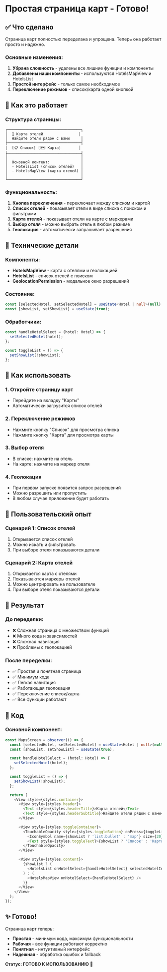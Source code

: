 # Простая страница карт - Готово!

## ✅ Что сделано

Страница карт полностью переделана и упрощена. Теперь она работает просто и надежно.

### Основные изменения:

1. **Убрана сложность** - удалены все лишние функции и компоненты
2. **Добавлены наши компоненты** - используются HotelsMapView и HotelsList
3. **Простой интерфейс** - только самое необходимое
4. **Переключение режимов** - список/карта одной кнопкой

## 🎯 Как это работает

### Структура страницы:
```
┌─────────────────────────────────┐
│  📍 Карта отелей                │
│  Найдите отели рядом с вами     │
├─────────────────────────────────┤
│  [📋 Список] [🗺️ Карта]        │
├─────────────────────────────────┤
│                                 │
│  Основной контент:              │
│  - HotelsList (список отелей)   │
│  - HotelsMapView (карта отелей) │
│                                 │
└─────────────────────────────────┘
```

### Функциональность:

1. **Кнопка переключения** - переключает между списком и картой
2. **Список отелей** - показывает отели в виде списка с поиском и фильтрами
3. **Карта отелей** - показывает отели на карте с маркерами
4. **Выбор отеля** - можно выбрать отель в любом режиме
5. **Геолокация** - автоматически запрашивает разрешения

## 🔧 Технические детали

### Компоненты:
- **HotelsMapView** - карта с отелями и геолокацией
- **HotelsList** - список отелей с поиском
- **GeolocationPermission** - модальное окно разрешений

### Состояние:
```typescript
const [selectedHotel, setSelectedHotel] = useState<Hotel | null>(null);
const [showList, setShowList] = useState(true);
```

### Обработчики:
```typescript
const handleHotelSelect = (hotel: Hotel) => {
  setSelectedHotel(hotel);
};

const toggleList = () => {
  setShowList(!showList);
};
```

## 🚀 Как использовать

### 1. Откройте страницу карт
- Перейдите на вкладку "Карты"
- Автоматически загрузится список отелей

### 2. Переключение режимов
- Нажмите кнопку "Список" для просмотра списка
- Нажмите кнопку "Карта" для просмотра карты

### 3. Выбор отеля
- В списке: нажмите на отель
- На карте: нажмите на маркер отеля

### 4. Геолокация
- При первом запуске появится запрос разрешений
- Можно разрешить или пропустить
- В любом случае приложение будет работать

## 📱 Пользовательский опыт

### Сценарий 1: Список отелей
1. Открывается список отелей
2. Можно искать и фильтровать
3. При выборе отеля показываются детали

### Сценарий 2: Карта отелей
1. Открывается карта с отелями
2. Показываются маркеры отелей
3. Можно центрировать на пользователе
4. При выборе отеля показываются детали

## 🎉 Результат

### До переделки:
- ❌ Сложная страница с множеством функций
- ❌ Много кода и зависимостей
- ❌ Сложная навигация
- ❌ Проблемы с геолокацией

### После переделки:
- ✅ Простая и понятная страница
- ✅ Минимум кода
- ✅ Легкая навигация
- ✅ Работающая геолокация
- ✅ Переключение список/карта
- ✅ Все функции работают

## 🔧 Код

### Основной компонент:
```typescript
const MapsScreen = observer(() => {
  const [selectedHotel, setSelectedHotel] = useState<Hotel | null>(null);
  const [showList, setShowList] = useState(true);

  const handleHotelSelect = (hotel: Hotel) => {
    setSelectedHotel(hotel);
  };

  const toggleList = () => {
    setShowList(!showList);
  };

  return (
    <View style={styles.container}>
      <View style={styles.header}>
        <Text style={styles.headerTitle}>Карта отелей</Text>
        <Text style={styles.headerSubtitle}>Найдите отели рядом с вами</Text>
      </View>

      <View style={styles.toggleContainer}>
        <TouchableOpacity style={styles.toggleButton} onPress={toggleList}>
          <IconSymbol name={showList ? 'list.bullet' : 'map'} size={20} color="#007AFF" />
          <Text style={styles.toggleText}>{showList ? 'Список' : 'Карта'}</Text>
        </TouchableOpacity>
      </View>

      <View style={styles.content}>
        {showList ? (
          <HotelsList onHotelSelect={handleHotelSelect} selectedHotelId={selectedHotel?.id} />
        ) : (
          <HotelsMapView onHotelSelect={handleHotelSelect} />
        )}
      </View>
    </View>
  );
});
```

## ✨ Готово!

Страница карт теперь:
- **Простая** - минимум кода, максимум функциональности
- **Рабочая** - все функции работают корректно
- **Понятная** - интуитивный интерфейс
- **Надежная** - обработка ошибок и fallback

**Статус: ГОТОВО К ИСПОЛЬЗОВАНИЮ** 🎉
